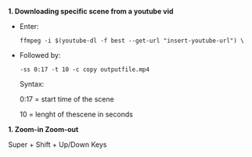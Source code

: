 **1. Downloading specific scene from a youtube vid**

- Enter:
        
   `ffmpeg -i $(youtube-dl -f best --get-url "insert-youtube-url") \`
        
- Followed by:

   `-ss 0:17 -t 10 -c copy outputfile.mp4`

   Syntax:
   
   0:17 = start time of the scene
  
   10 = lenght of thescene in seconds

**1. Zoom-in Zoom-out**

Super + Shift + Up/Down Keys
